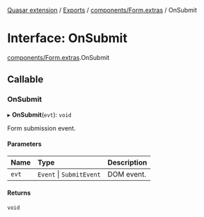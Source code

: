 [Quasar extension](../index.md) / [Exports](../modules.md) / [components/Form.extras](../modules/components_Form_extras.md) / OnSubmit

# Interface: OnSubmit

[components/Form.extras](../modules/components_Form_extras.md).OnSubmit

## Callable

### OnSubmit

▸ **OnSubmit**(`evt`): `void`

Form submission event.

#### Parameters

| Name | Type | Description |
| :------ | :------ | :------ |
| `evt` | `Event` \| `SubmitEvent` | DOM event. |

#### Returns

`void`

